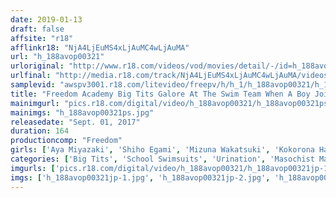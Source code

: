 ```yaml
---
date: 2019-01-13
draft: false
affsite: "r18"
afflinkr18: "NjA4LjEuMS4xLjAuMC4wLjAuMA"
url: "h_188avop00321"
urloriginal: "http://www.r18.com/videos/vod/movies/detail/-/id=h_188avop00321"
urlfinal: "http://media.r18.com/track/NjA4LjEuMS4xLjAuMC4wLjAuMA/videos/vod/movies/detail/-/id=h_188avop00321"
samplevid: "awspv3001.r18.com/litevideo/freepv/h/h_1/h_188avop00321/h_188avop00321_dmb_w.mp4"
title: "Freedom Academy Big Tits Galore At The Swim Team When A Boy Joins A Swim Team Dominated By Girls, He's In For The Hellish Beating Of His Life"
mainimgurl: "pics.r18.com/digital/video/h_188avop00321/h_188avop00321ps.jpg"
mainimgs: "h_188avop00321ps.jpg"
releasedate: "Sept. 01, 2017"
duration: 164
productioncomp: "Freedom"
girls: ['Aya Miyazaki', 'Shiho Egami', 'Mizuna Wakatsuki', 'Kokorona Hakuto', 'Miyu Saito', 'Reina Fujikawa']
categories: ['Big Tits', 'School Swimsuits', 'Urination', 'Masochist Man', 'Hi-Def', 'AV OPEN 2017 Mania Category']
imgurls: ['pics.r18.com/digital/video/h_188avop00321/h_188avop00321jp-1.jpg', 'pics.r18.com/digital/video/h_188avop00321/h_188avop00321jp-2.jpg', 'pics.r18.com/digital/video/h_188avop00321/h_188avop00321jp-3.jpg', 'pics.r18.com/digital/video/h_188avop00321/h_188avop00321jp-4.jpg', 'pics.r18.com/digital/video/h_188avop00321/h_188avop00321jp-5.jpg', 'pics.r18.com/digital/video/h_188avop00321/h_188avop00321jp-6.jpg', 'pics.r18.com/digital/video/h_188avop00321/h_188avop00321jp-7.jpg', 'pics.r18.com/digital/video/h_188avop00321/h_188avop00321jp-8.jpg', 'pics.r18.com/digital/video/h_188avop00321/h_188avop00321jp-9.jpg', 'pics.r18.com/digital/video/h_188avop00321/h_188avop00321jp-10.jpg', 'pics.r18.com/digital/video/h_188avop00321/h_188avop00321jp-11.jpg', 'pics.r18.com/digital/video/h_188avop00321/h_188avop00321jp-12.jpg', 'pics.r18.com/digital/video/h_188avop00321/h_188avop00321jp-13.jpg', 'pics.r18.com/digital/video/h_188avop00321/h_188avop00321jp-14.jpg', 'pics.r18.com/digital/video/h_188avop00321/h_188avop00321jp-15.jpg', 'pics.r18.com/digital/video/h_188avop00321/h_188avop00321jp-16.jpg', 'pics.r18.com/digital/video/h_188avop00321/h_188avop00321jp-17.jpg', 'pics.r18.com/digital/video/h_188avop00321/h_188avop00321jp-18.jpg', 'pics.r18.com/digital/video/h_188avop00321/h_188avop00321jp-19.jpg', 'pics.r18.com/digital/video/h_188avop00321/h_188avop00321jp-20.jpg']
imgs: ['h_188avop00321jp-1.jpg', 'h_188avop00321jp-2.jpg', 'h_188avop00321jp-3.jpg', 'h_188avop00321jp-4.jpg', 'h_188avop00321jp-5.jpg', 'h_188avop00321jp-6.jpg', 'h_188avop00321jp-7.jpg', 'h_188avop00321jp-8.jpg', 'h_188avop00321jp-9.jpg', 'h_188avop00321jp-10.jpg', 'h_188avop00321jp-11.jpg', 'h_188avop00321jp-12.jpg', 'h_188avop00321jp-13.jpg', 'h_188avop00321jp-14.jpg', 'h_188avop00321jp-15.jpg', 'h_188avop00321jp-16.jpg', 'h_188avop00321jp-17.jpg', 'h_188avop00321jp-18.jpg', 'h_188avop00321jp-19.jpg', 'h_188avop00321jp-20.jpg']
---
```

